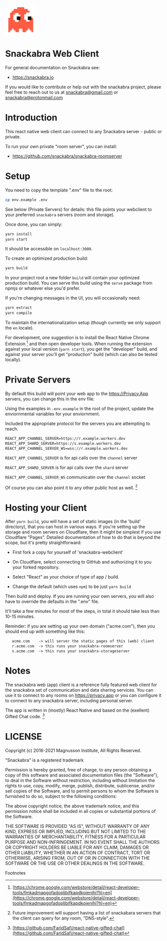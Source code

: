 <img style="height: 100px" src="snackabra.svg">


 Snackabra Web Client
======================

For general documentation on Snackabra see:

* https://snackabra.io

If you would like to contribute or help out with the snackabra
project, please feel free to reach out to us at snackabra@gmail.com or
snackabra@protonmail.com


Introduction
============

This react native web client can connect to any Snackabra server -
public or private.

To run your own private "room server", you can install:

* https://github.com/snackabra/snackabra-roomserver


Setup
=====

You need to copy the template ".env" file to the root:

``` bash
cp env.example .env
```
See below (Private Servers) for details: this file points your
webclient to your preferred ``snackabra`` servers (room and storage).

Once done, you can simply:

``` bash
yarn install
yarn start
```

It should be accessible on ``localhost:3000``.

To create an optimized production build:

``` bash
yarn build
```

In your project root a new folder ``build`` will contain your optimized production build. You can serve this build using the ``serve`` package from npmjs or whatever else you'd prefer.

If you're changing messages in the UI, you will occasionally need:

``` bash
yarn extract
yarn compile
```

To maintain the internationalization setup (though currently we
only support the ``en`` locale).

For development, one suggestion is to install the React Native Chrome
Extension [^1] and then open developer tools. When running the
extension against your local version (``yarn start``), you get the
"developer" build, and against your server you'll get "production"
build (which can also be tested locally).



Private Servers
===============

By default this build will point your web app to the
https://Privacy.App servers, you can change this in the env file:

Using the examples in ``.env.example`` in the root of the project, update the enviornmental variables for your enviornment.

Included the appropriate protocol for the servers you are attempting to reach. 

```
REACT_APP_CHANNEL_SERVER=https://r.example.workers.dev
REACT_APP_SHARD_SERVER=https://s.example.workers.dev
REACT_APP_CHANNEL_SERVER_WS=wss://r.example.workers.dev
```

``REACT_APP_CHANNEL_SERVER`` is for api calls over the ``channel`` server


``REACT_APP_SHARD_SERVER`` is for api calls over the ``shard`` server


``REACT_APP_CHANNEL_SERVER_WS`` communicatin over the ``channel`` socket


Of course you can also point it to any other public host as well. [^2]


Hosting your Client
===================

After ``yarn build``, you will have a set of static images (in the
'build' directory), that you can host in various ways. If you're
setting up the storage and room servers on Cloudflare, then
it might be simplest if you use Cloudflare "Pages". Detailed
documentation of how to do that is beyond the scope, but
it's pretty straightforward:

* First fork a copy for yourself of 'snackabra-webclient'

* On Cloudflare, select connecting to GitHub and authorizing
  it to you your forked repository.

* Select "React" as your choice of type of app / build.

* Change the default (which uses ``npm``) to be just
  ``yarn build``

Then build and deploy. If you are running your own
servers, you will also have to override the defaults in
the ".env" file.

It'll take a few minutes for most of the steps, in total it should
take less than 10-15 minutes.

Reminder: if you are setting up your own domain ("acme.com"), then
you should end up with something like this:

```
   acme.com    -> will server the static pages of this (web) client
   r.acme.com  -> this runs your snackabra-roomserver
   s.acme.com  -> this runs your snackabra-storageserver
```

Notes
=====

The snackabra web (app) client is a reference fully featured
web client for the snackabra set of communication and data
sharing services. You can use it to connect to any rooms
on https://privacy.app or you can configure it to connect
to any snackabra server, including personal server.

The app is written in (mostly) React Native and based on the
(exellent) Gifted Chat code. [^3]


LICENSE
=======

Copyright (c) 2016-2021 Magnusson Institute, All Rights Reserved.

"Snackabra" is a registered trademark

Permission is hereby granted, free of charge, to any person obtaining
a copy of this software and associated documentation files (the
"Software"), to deal in the Software without restriction, including
without limitation the rights to use, copy, modify, merge, publish,
distribute, sublicense, and/or sell copies of the Software, and to
permit persons to whom the Software is furnished to do so, subject to
the following conditions:

The above copyright notice, the above trademark notice, and this
permission notice shall be included in all copies or substantial
portions of the Software.

THE SOFTWARE IS PROVIDED "AS IS", WITHOUT WARRANTY OF ANY KIND,
EXPRESS OR IMPLIED, INCLUDING BUT NOT LIMITED TO THE WARRANTIES OF
MERCHANTABILITY, FITNESS FOR A PARTICULAR PURPOSE AND
NON-INFRINGEMENT. IN NO EVENT SHALL THE AUTHORS OR COPYRIGHT HOLDERS BE
LIABLE FOR ANY CLAIM, DAMAGES OR OTHER LIABILITY, WHETHER IN AN ACTION
OF CONTRACT, TORT OR OTHERWISE, ARISING FROM, OUT OF OR IN CONNECTION
WITH THE SOFTWARE OR THE USE OR OTHER DEALINGS IN THE SOFTWARE.


Footnotes

[^1]: [https://chrome.google.com/webstore/detail/react-developer-tools/fmkadmapgofadopljbjfkapdkoienihi?hl=en](https://chrome.google.com/webstore/detail/react-developer-tools/fmkadmapgofadopljbjfkapdkoienihi?hl=en)

[^2]: Future improvement will support having a list of snackabara servers that the client
	  can query for any room, "DNS-style".

[^3]: [https://github.com/FaridSafi/react-native-gifted-chat](https://github.com/FaridSafi/react-native-gifted-chat)